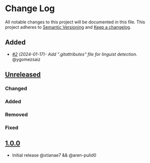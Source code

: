 # Change Log

All notable changes to this project will be documented in this file.
This project adheres to [Semantic Versioning](http://semver.org/) and [Keep a changelog](https://github.com/olivierlacan/keep-a-changelog).

## Added
- *[#2](https://github.com/idealista/nomad_role/pull/2) (2024-01-17)- Add ".gitattributes" file for linguist detection.* @ygomezsaiz

## [Unreleased](https://github.com/idealista/nomad_role/tree/develop)
### Changed
### Added
### Removed
### Fixed

## [1.0.0](https://github.com/idealista/nomad_role/tree/1.0.0)
- Initial release @xtianae7 && @aren-pulid0
